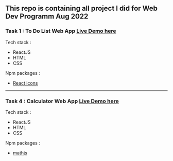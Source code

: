 ## This repo is containing all project I did for Web Dev Programm Aug 2022

### Task 1 : To Do List Web App [Live Demo here](https://todo-veer.surge.sh/)
Tech stack : 
* ReactJS
* HTML
* CSS

Npm packages :
* [React icons](https://react-icons.github.io/react-icons/)
---
### Task 4 : Calculator Web App [Live Demo here](calculator-veer.surge.sh)
Tech stack : 
* ReactJS
* HTML
* CSS

Npm packages :
* [mathjs](https://mathjs.org/)

  
